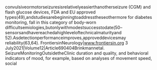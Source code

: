 convulsiveormotorseizuresisrelativelyeasierthanotherseizure (CGM) and flash glucose devices, FDA and EU approved
types(49),andstudiesarebeginningtoaddresstheseothermore for diabetes monitoring, fall in this category of body-worn
difficultsemiologies,butonlywithmodestsuccesstodate(50– sensorsandhavereachedahighleveloftechnicalmaturityand
52).Asdetectionperformanceimproves,approveddevicesmay reliability(63,64).
FrontiersinNeurology|www.frontiersin.org 3 July2021|Volume12|Article690404Brinkmannetal. SeizureMonitoringOutsidetheClinic
duration and quality, and behavioral indicators of mood,
for example, based on analyses of movement speed, social